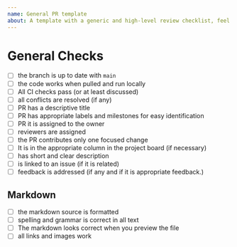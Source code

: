 ```yaml
---
name: General PR template
about: A template with a generic and high-level review checklist, feel free to modify the checklists based on your PR.  
---
```


<!--
  make this PR easy to find:

  - assign and add reviewers
  - add any helpful labels
  - connect it to a milestone (if necessary)
  - link it with an issue (if necessary)
-->

<!-- A clear and concise description of what the Pull Request is about. -->

# General Checks

- [ ] the branch is up to date with `main`
- [ ] the code works when pulled and run locally
- [ ] All CI checks pass (or at least discussed)
- [ ] all conflicts are resolved (if any)
- [ ] PR has a descriptive title
- [ ] PR has appropriate labels and milestones for easy identification
- [ ] PR it is assigned to the owner
- [ ] reviewers are assigned
- [ ] the PR contributes only one focused change
- [ ] It is in the appropriate column in the project board (if necessary)
- [ ] has short and clear description
- [ ] is linked to an issue (if it is related)
- [ ] feedback is addressed (if any and if it is appropriate feedback.)

## Markdown

<!-- markdown-specific checks -->

- [ ] the markdown source is formatted
- [ ] spelling and grammar is correct in all text
- [ ] The markdown looks correct when you preview the file
- [ ] all links and images work
